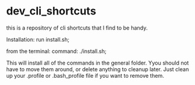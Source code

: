 # dev_cli_shortcuts
this is a repository of cli shortcuts that I find to be handy.


Installation:
run install.sh;

from the terminal:
command:
./install.sh;



This will install all of the commands in the general folder. 
Yyou should not have to move them around, or delete anything to cleanup later.
Just clean up your .profile or .bash_profile file if you want to remove them.

